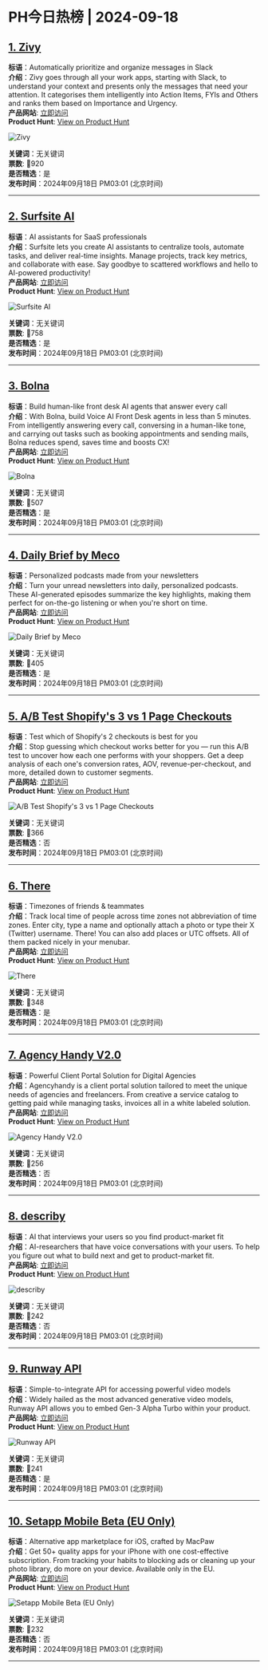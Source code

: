 # PH今日热榜 | 2024-09-18

## [1. Zivy](https://www.producthunt.com/posts/zivy?utm_campaign=producthunt-api&utm_medium=api-v2&utm_source=Application%3A+linewalker+%28ID%3A+135281%29)  
**标语**：Automatically prioritize and organize messages in Slack  
**介绍**：Zivy goes through all your work apps, starting with Slack, to understand your context and presents only the messages that need your attention. It categorises them intelligently into Action Items, FYIs and Others and ranks them based on Importance and Urgency.  
**产品网站**: [立即访问](https://www.producthunt.com/r/4LNB4LXV6YVDB6?utm_campaign=producthunt-api&utm_medium=api-v2&utm_source=Application%3A+linewalker+%28ID%3A+135281%29)  
**Product Hunt**: [View on Product Hunt](https://www.producthunt.com/posts/zivy?utm_campaign=producthunt-api&utm_medium=api-v2&utm_source=Application%3A+linewalker+%28ID%3A+135281%29)  

![Zivy](https://ph-files.imgix.net/b178e97b-ba90-4887-8f7e-44737d3d7779.png?auto=format&fit=crop&frame=1&h=512&w=1024)  

**关键词**：无关键词  
**票数**: 🔺920  
**是否精选**：是  
**发布时间**：2024年09月18日 PM03:01 (北京时间)  

---

## [2. Surfsite AI](https://www.producthunt.com/posts/surfsite-ai?utm_campaign=producthunt-api&utm_medium=api-v2&utm_source=Application%3A+linewalker+%28ID%3A+135281%29)  
**标语**：AI assistants for SaaS professionals  
**介绍**：Surfsite lets you create AI assistants to centralize tools, automate tasks, and deliver real-time insights. Manage projects, track key metrics, and collaborate with ease. Say goodbye to scattered workflows and hello to AI-powered productivity!  
**产品网站**: [立即访问](https://www.producthunt.com/r/FRCQJ2ZZ4YTYU7?utm_campaign=producthunt-api&utm_medium=api-v2&utm_source=Application%3A+linewalker+%28ID%3A+135281%29)  
**Product Hunt**: [View on Product Hunt](https://www.producthunt.com/posts/surfsite-ai?utm_campaign=producthunt-api&utm_medium=api-v2&utm_source=Application%3A+linewalker+%28ID%3A+135281%29)  

![Surfsite AI](https://ph-files.imgix.net/ae228b58-b0b2-4746-9849-0670beb033f4.png?auto=format&fit=crop&frame=1&h=512&w=1024)  

**关键词**：无关键词  
**票数**: 🔺758  
**是否精选**：是  
**发布时间**：2024年09月18日 PM03:01 (北京时间)  

---

## [3. Bolna](https://www.producthunt.com/posts/bolna?utm_campaign=producthunt-api&utm_medium=api-v2&utm_source=Application%3A+linewalker+%28ID%3A+135281%29)  
**标语**：Build human-like front desk AI agents that answer every call  
**介绍**：With Bolna, build Voice AI Front Desk agents in less than 5 minutes. From intelligently answering every call, conversing in a human-like tone, and carrying out tasks such as booking appointments and sending mails, Bolna reduces spend, saves time and boosts CX!  
**产品网站**: [立即访问](https://www.producthunt.com/r/PR4QLVDGQKUH2T?utm_campaign=producthunt-api&utm_medium=api-v2&utm_source=Application%3A+linewalker+%28ID%3A+135281%29)  
**Product Hunt**: [View on Product Hunt](https://www.producthunt.com/posts/bolna?utm_campaign=producthunt-api&utm_medium=api-v2&utm_source=Application%3A+linewalker+%28ID%3A+135281%29)  

![Bolna](https://ph-files.imgix.net/c3709c26-6d6c-486c-9f17-2454fc3ee1d2.png?auto=format&fit=crop&frame=1&h=512&w=1024)  

**关键词**：无关键词  
**票数**: 🔺507  
**是否精选**：是  
**发布时间**：2024年09月18日 PM03:01 (北京时间)  

---

## [4. Daily Brief by Meco](https://www.producthunt.com/posts/daily-brief-by-meco?utm_campaign=producthunt-api&utm_medium=api-v2&utm_source=Application%3A+linewalker+%28ID%3A+135281%29)  
**标语**：Personalized podcasts made from your newsletters  
**介绍**：Turn your unread newsletters into daily, personalized podcasts. These AI-generated episodes summarize the key highlights, making them perfect for on-the-go listening or when you're short on time.  
**产品网站**: [立即访问](https://www.producthunt.com/r/QDGXYUOKXV2O7O?utm_campaign=producthunt-api&utm_medium=api-v2&utm_source=Application%3A+linewalker+%28ID%3A+135281%29)  
**Product Hunt**: [View on Product Hunt](https://www.producthunt.com/posts/daily-brief-by-meco?utm_campaign=producthunt-api&utm_medium=api-v2&utm_source=Application%3A+linewalker+%28ID%3A+135281%29)  

![Daily Brief by Meco](https://ph-files.imgix.net/513cec9f-bc80-46f3-a7d3-79045cd24b7f.png?auto=format&fit=crop&frame=1&h=512&w=1024)  

**关键词**：无关键词  
**票数**: 🔺405  
**是否精选**：是  
**发布时间**：2024年09月18日 PM03:01 (北京时间)  

---

## [5. A/B Test Shopify's 3 vs 1 Page Checkouts](https://www.producthunt.com/posts/a-b-test-shopify-s-3-vs-1-page-checkouts?utm_campaign=producthunt-api&utm_medium=api-v2&utm_source=Application%3A+linewalker+%28ID%3A+135281%29)  
**标语**：Test which of Shopify's 2 checkouts is best for you  
**介绍**：Stop guessing which checkout works better for you — run this A/B test to uncover how each one performs with your shoppers. Get a deep analysis of each one's conversion rates, AOV, revenue-per-checkout, and more, detailed down to customer segments.  
**产品网站**: [立即访问](https://www.producthunt.com/r/RAPULM2VG2PJBN?utm_campaign=producthunt-api&utm_medium=api-v2&utm_source=Application%3A+linewalker+%28ID%3A+135281%29)  
**Product Hunt**: [View on Product Hunt](https://www.producthunt.com/posts/a-b-test-shopify-s-3-vs-1-page-checkouts?utm_campaign=producthunt-api&utm_medium=api-v2&utm_source=Application%3A+linewalker+%28ID%3A+135281%29)  

![A/B Test Shopify's 3 vs 1 Page Checkouts](https://ph-files.imgix.net/3bcbc324-2c86-4a6a-a177-3bc175727d54.png?auto=format&fit=crop&frame=1&h=512&w=1024)  

**关键词**：无关键词  
**票数**: 🔺366  
**是否精选**：否  
**发布时间**：2024年09月18日 PM03:01 (北京时间)  

---

## [6. There](https://www.producthunt.com/posts/there-2?utm_campaign=producthunt-api&utm_medium=api-v2&utm_source=Application%3A+linewalker+%28ID%3A+135281%29)  
**标语**：Timezones of friends & teammates  
**介绍**：Track local time of people across time zones not abbreviation of time zones. Enter city, type a name and optionally attach a photo or type their X (Twitter) username. There! You can also add places or UTC offsets. All of them packed nicely in your menubar.  
**产品网站**: [立即访问](https://www.producthunt.com/r/QWDI3GHE5COIOY?utm_campaign=producthunt-api&utm_medium=api-v2&utm_source=Application%3A+linewalker+%28ID%3A+135281%29)  
**Product Hunt**: [View on Product Hunt](https://www.producthunt.com/posts/there-2?utm_campaign=producthunt-api&utm_medium=api-v2&utm_source=Application%3A+linewalker+%28ID%3A+135281%29)  

![There](https://ph-files.imgix.net/d3dda025-d2c5-4607-8bc7-ac3b3ec3581e.jpeg?auto=format&fit=crop&frame=1&h=512&w=1024)  

**关键词**：无关键词  
**票数**: 🔺348  
**是否精选**：是  
**发布时间**：2024年09月18日 PM03:01 (北京时间)  

---

## [7. Agency Handy V2.0](https://www.producthunt.com/posts/agency-handy-v2-0?utm_campaign=producthunt-api&utm_medium=api-v2&utm_source=Application%3A+linewalker+%28ID%3A+135281%29)  
**标语**：Powerful Client Portal Solution for Digital Agencies  
**介绍**：Agencyhandy is a client portal solution tailored to meet the unique needs of agencies and freelancers. From creative a service catalog to getting paid while managing tasks, invoices all in a white labeled solution.  
**产品网站**: [立即访问](https://www.producthunt.com/r/D7TUYZOPFX3LN6?utm_campaign=producthunt-api&utm_medium=api-v2&utm_source=Application%3A+linewalker+%28ID%3A+135281%29)  
**Product Hunt**: [View on Product Hunt](https://www.producthunt.com/posts/agency-handy-v2-0?utm_campaign=producthunt-api&utm_medium=api-v2&utm_source=Application%3A+linewalker+%28ID%3A+135281%29)  

![Agency Handy V2.0](https://ph-files.imgix.net/7968c135-4499-4d50-a0b4-ffb9645a2198.jpeg?auto=format&fit=crop&frame=1&h=512&w=1024)  

**关键词**：无关键词  
**票数**: 🔺256  
**是否精选**：否  
**发布时间**：2024年09月18日 PM03:01 (北京时间)  

---

## [8. describy](https://www.producthunt.com/posts/describy?utm_campaign=producthunt-api&utm_medium=api-v2&utm_source=Application%3A+linewalker+%28ID%3A+135281%29)  
**标语**：AI that interviews your users so you find product-market fit  
**介绍**：AI-researchers that have voice conversations with your users. To help you figure out what to build next and get to product-market fit.  
**产品网站**: [立即访问](https://www.producthunt.com/r/ENAUEIVAHITH2C?utm_campaign=producthunt-api&utm_medium=api-v2&utm_source=Application%3A+linewalker+%28ID%3A+135281%29)  
**Product Hunt**: [View on Product Hunt](https://www.producthunt.com/posts/describy?utm_campaign=producthunt-api&utm_medium=api-v2&utm_source=Application%3A+linewalker+%28ID%3A+135281%29)  

![describy](https://ph-files.imgix.net/4ae68f1c-855c-485b-8a37-af1dc31fbaf3.png?auto=format&fit=crop&frame=1&h=512&w=1024)  

**关键词**：无关键词  
**票数**: 🔺242  
**是否精选**：否  
**发布时间**：2024年09月18日 PM03:01 (北京时间)  

---

## [9. Runway API](https://www.producthunt.com/posts/runway-api?utm_campaign=producthunt-api&utm_medium=api-v2&utm_source=Application%3A+linewalker+%28ID%3A+135281%29)  
**标语**：Simple-to-integrate API for accessing powerful video models  
**介绍**：Widely hailed as the most advanced generative video models, Runway API allows you to embed Gen-3 Alpha Turbo within your product.  
**产品网站**: [立即访问](https://www.producthunt.com/r/T3V3ECS63TSDQA?utm_campaign=producthunt-api&utm_medium=api-v2&utm_source=Application%3A+linewalker+%28ID%3A+135281%29)  
**Product Hunt**: [View on Product Hunt](https://www.producthunt.com/posts/runway-api?utm_campaign=producthunt-api&utm_medium=api-v2&utm_source=Application%3A+linewalker+%28ID%3A+135281%29)  

![Runway API](https://ph-files.imgix.net/0896795f-326b-4a17-bc7d-769006cda61f.jpeg?auto=format&fit=crop&frame=1&h=512&w=1024)  

**关键词**：无关键词  
**票数**: 🔺241  
**是否精选**：是  
**发布时间**：2024年09月18日 PM03:01 (北京时间)  

---

## [10. Setapp Mobile Beta (EU Only)](https://www.producthunt.com/posts/setapp-mobile-beta-eu-only?utm_campaign=producthunt-api&utm_medium=api-v2&utm_source=Application%3A+linewalker+%28ID%3A+135281%29)  
**标语**：Alternative app marketplace for iOS, crafted by MacPaw  
**介绍**：Get 50+ quality apps for your iPhone with one cost-effective subscription. From tracking your habits to blocking ads or cleaning up your photo library, do more on your device. Available only in the EU.  
**产品网站**: [立即访问](https://www.producthunt.com/r/5L3SDNM3VZCLAJ?utm_campaign=producthunt-api&utm_medium=api-v2&utm_source=Application%3A+linewalker+%28ID%3A+135281%29)  
**Product Hunt**: [View on Product Hunt](https://www.producthunt.com/posts/setapp-mobile-beta-eu-only?utm_campaign=producthunt-api&utm_medium=api-v2&utm_source=Application%3A+linewalker+%28ID%3A+135281%29)  

![Setapp Mobile Beta (EU Only)](https://ph-files.imgix.net/8e565c33-de22-4d74-be6f-e759301c8125.png?auto=format&fit=crop&frame=1&h=512&w=1024)  

**关键词**：无关键词  
**票数**: 🔺232  
**是否精选**：否  
**发布时间**：2024年09月18日 PM03:01 (北京时间)  

---

